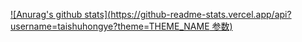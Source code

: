 [![Anurag's github stats](https://github-readme-stats.vercel.app/api?username=taishuhongye?theme=THEME_NAME 参数)](https://github.com/anuraghazra/github-readme-stats)
<!--
**taishuhongye/taishuhongye** is a ✨ _special_ ✨ repository because its `README.md` (this file) appears on your GitHub profile.

Here are some ideas to get you started:

- 🔭 I’m currently working on ...
- 🌱 I’m currently learning ...
- 👯 I’m looking to collaborate on ...
- 🤔 I’m looking for help with ...
- 💬 Ask me about ...
- 📫 How to reach me: ...
- 😄 Pronouns: ...
- ⚡ Fun fact: ...
-->
